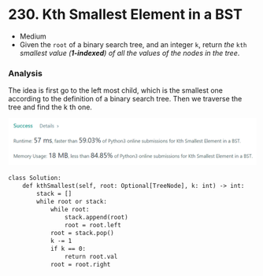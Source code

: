# 230. Kth Smallest Element in a BST

* Medium
* Given the `root` of a binary search tree, and an integer `k`, return _the_ `kth` _smallest value (**1-indexed**) of all the values of the nodes in the tree_.

### Analysis&#x20;

The idea is first go to the left most child, which is the smallest one according to the definition of a binary search tree. Then we traverse the tree and find the k th one.&#x20;

![](<../../../../.gitbook/assets/image (32).png>)

```
class Solution:
    def kthSmallest(self, root: Optional[TreeNode], k: int) -> int:
        stack = []
        while root or stack:
            while root:
                stack.append(root)
                root = root.left
            root = stack.pop()
            k -= 1
            if k == 0:
                return root.val
            root = root.right
```
